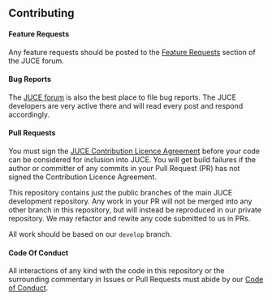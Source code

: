 ## Contributing

#### Feature Requests

Any feature requests should be posted to the [Feature
Requests](https://forum.juce.com/c/feature-requests/) section of the JUCE
forum.

#### Bug Reports

The [JUCE forum](https://forum.juce.com/) is also the best place to file bug
reports. The JUCE developers are very active there and will read every post and
respond accordingly.

#### Pull Requests

You must sign the [JUCE Contribution Licence Agreement](https://cla.juce.com/)
before your code can be considered for inclusion into JUCE. You will get build
failures if the author or committer of any commits in your Pull Request (PR)
has not signed the Contribution Licence Agreement.

This repository contains just the public branches of the main JUCE development
repository. Any work in your PR will not be merged into any other branch in
this repository, but will instead be reproduced in our private repository. We
may refactor and rewite any code submitted to us in PRs.

All work should be based on our `develop` branch.

#### Code Of Conduct

All interactions of any kind with the code in this repository or the
surrounding commentary in Issues or Pull Requests must abide by our [Code of
Conduct](https://berlincodeofconduct.org/).

